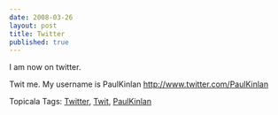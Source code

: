 ```yaml
---
date: 2008-03-26
layout: post
title: Twitter
published: true
---
```

<p>I am now on twitter.</p> <p>Twit me. My username is PaulKinlan <a href="http://www.twitter.com/PaulKinlan">http://www.twitter.com/PaulKinlan</a></p> <div class="wlWriterSmartContent" style="padding-right: 0px; display: inline; padding-left: 0px; padding-bottom: 0px; margin: 0px; padding-top: 0px;">Topicala Tags: <a href="http://www.topicala.com/tag/Twitter" rel="tag">Twitter</a>, <a href="http://www.topicala.com/tag/Twit" rel="tag">Twit</a>, <a href="http://www.topicala.com/tag/PaulKinlan" rel="tag">PaulKinlan</a>
</div>  <div class="blogger-post-footer"><img class="posterous_download_image" src="https://blogger.googleusercontent.com/tracker/8109338-584266751941643973?l=www.kinlan.co.uk%2Findex.html" height="1" alt="" width="1" /></div>

